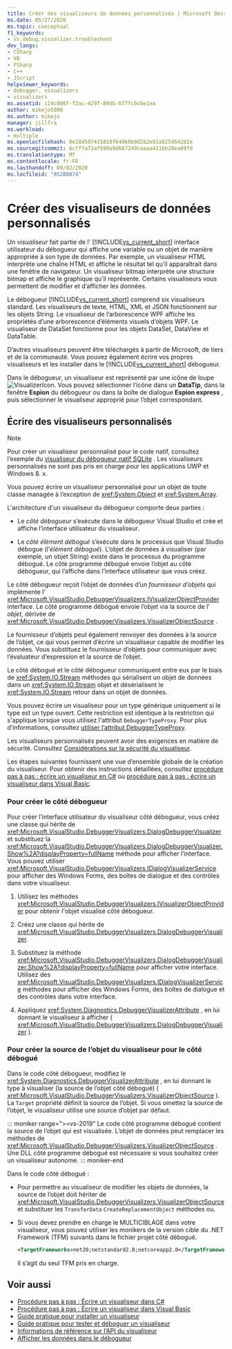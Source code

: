 ```yaml
---
title: Créer des visualiseurs de données personnalisés | Microsoft Docs
ms.date: 05/27/2020
ms.topic: conceptual
f1_keywords:
- vs.debug.visualizer.troubleshoot
dev_langs:
- CSharp
- VB
- FSharp
- C++
- JScript
helpviewer_keywords:
- debugger, visualizers
- visualizers
ms.assetid: c24c006f-f2ac-429f-89db-677fc0c6e1ea
author: mikejo5000
ms.author: mikejo
manager: jillfra
ms.workload:
- multiple
ms.openlocfilehash: 0e184507415810f64060b0d2b2e92a825d642d2e
ms.sourcegitcommit: 6cfffa72af599a9d667249caaaa411bb28ea69fd
ms.translationtype: MT
ms.contentlocale: fr-FR
ms.lasthandoff: 09/02/2020
ms.locfileid: "85280874"
---
```

# <a name="create-custom-data-visualizers"></a>Créer des visualiseurs de données personnalisés

 Un *visualiseur* fait partie de l' [!INCLUDE[vs_current_short](../code-quality/includes/vs_current_short_md.md)] interface utilisateur du débogueur qui affiche une variable ou un objet de manière appropriée à son type de données. Par exemple, un visualiseur HTML interprète une chaîne HTML et affiche le résultat tel qu’il apparaîtrait dans une fenêtre de navigateur. Un visualiseur bitmap interprète une structure bitmap et affiche le graphique qu’il représente. Certains visualiseurs vous permettent de modifier et d’afficher les données.

 Le débogueur [!INCLUDE[vs_current_short](../code-quality/includes/vs_current_short_md.md)] comprend six visualiseurs standard. Les visualiseurs de texte, HTML, XML et JSON fonctionnent sur les objets String. Le visualiseur de l’arborescence WPF affiche les propriétés d’une arborescence d’éléments visuels d’objets WPF. Le visualiseur de DataSet fonctionne pour les objets DataSet, DataView et DataTable.

D’autres visualiseurs peuvent être téléchargés à partir de Microsoft, de tiers et de la communauté. Vous pouvez également écrire vos propres visualiseurs et les installer dans le [!INCLUDE[vs_current_short](../code-quality/includes/vs_current_short_md.md)] débogueur.

Dans le débogueur, un visualiseur est représenté par une icône de loupe ![VisualizerIcon](../debugger/media/dbg-tips-visualizer-icon.png "Icône de visualiseur"). Vous pouvez sélectionner l’icône dans un **DataTip**, dans la fenêtre **Espion** du débogueur ou dans la boîte de dialogue **Espion express** , puis sélectionner le visualiseur approprié pour l’objet correspondant.

## <a name="write-custom-visualizers"></a>Écrire des visualiseurs personnalisés

 > [!NOTE]
 > Pour créer un visualiseur personnalisé pour le code natif, consultez l’exemple du [visualiseur du débogueur natif SQLite](https://github.com/Microsoft/VSSDK-Extensibility-Samples/tree/master/SqliteVisualizer) . Les visualiseurs personnalisés ne sont pas pris en charge pour les applications UWP et Windows 8. x.

Vous pouvez écrire un visualiseur personnalisé pour un objet de toute classe managée à l’exception de <xref:System.Object> et <xref:System.Array>.

L'architecture d'un visualiseur du débogueur comporte deux parties :

- Le *côté débogueur* s’exécute dans le débogueur Visual Studio et crée et affiche l’interface utilisateur du visualiseur.

- Le *côté élément débogué* s’exécute dans le processus que Visual Studio débogue (l’*élément débogué*). L’objet de données à visualiser (par exemple, un objet String) existe dans le processus du programme débogué. Le côté programme débogué envoie l’objet au côté débogueur, qui l’affiche dans l’interface utilisateur que vous créez.

Le côté débogueur reçoit l’objet de données d’un *fournisseur d’objets* qui implémente l' <xref:Microsoft.VisualStudio.DebuggerVisualizers.IVisualizerObjectProvider> interface. Le côté programme débogué envoie l’objet via la source de l' *objet*, dérivée de <xref:Microsoft.VisualStudio.DebuggerVisualizers.VisualizerObjectSource> .

Le fournisseur d’objets peut également renvoyer des données à la source de l’objet, ce qui vous permet d’écrire un visualiseur capable de modifier les données. Vous substituez le fournisseur d’objets pour communiquer avec l’évaluateur d’expression et la source de l’objet.

Le côté débogué et le côté débogueur communiquent entre eux par le biais de <xref:System.IO.Stream> méthodes qui sérialisent un objet de données dans un <xref:System.IO.Stream> objet et désérialisent le <xref:System.IO.Stream> retour dans un objet de données.

Vous pouvez écrire un visualiseur pour un type générique uniquement si le type est un type ouvert. Cette restriction est identique à la restriction qui s'applique lorsque vous utilisez l'attribut `DebuggerTypeProxy`. Pour plus d’informations, consultez [utiliser l’attribut DebuggerTypeProxy](../debugger/using-debuggertypeproxy-attribute.md).

Les visualiseurs personnalisés peuvent avoir des exigences en matière de sécurité. Consultez [Considérations sur la sécurité du visualiseur](../debugger/visualizer-security-considerations.md).

Les étapes suivantes fournissent une vue d’ensemble globale de la création du visualiseur. Pour obtenir des instructions détaillées, consultez [procédure pas à pas : écrire un visualiseur en C#](../debugger/walkthrough-writing-a-visualizer-in-csharp.md) ou [procédure pas à pas : écrire un visualiseur dans Visual Basic](../debugger/walkthrough-writing-a-visualizer-in-visual-basic.md).

### <a name="to-create-the-debugger-side"></a>Pour créer le côté débogueur

Pour créer l’interface utilisateur du visualiseur côté débogueur, vous créez une classe qui hérite de <xref:Microsoft.VisualStudio.DebuggerVisualizers.DialogDebuggerVisualizer> et substituez la <xref:Microsoft.VisualStudio.DebuggerVisualizers.DialogDebuggerVisualizer.Show%2A?displayProperty=fullName> méthode pour afficher l’interface. Vous pouvez utiliser <xref:Microsoft.VisualStudio.DebuggerVisualizers.IDialogVisualizerService> pour afficher des Windows Forms, des boîtes de dialogue et des contrôles dans votre visualiseur.

1. Utilisez les méthodes <xref:Microsoft.VisualStudio.DebuggerVisualizers.IVisualizerObjectProvider> pour obtenir l'objet visualisé côté débogueur.

1. Créez une classe qui hérite de <xref:Microsoft.VisualStudio.DebuggerVisualizers.DialogDebuggerVisualizer>.

1. Substituez la méthode <xref:Microsoft.VisualStudio.DebuggerVisualizers.DialogDebuggerVisualizer.Show%2A?displayProperty=fullName> pour afficher votre interface. Utilisez des <xref:Microsoft.VisualStudio.DebuggerVisualizers.IDialogVisualizerService> méthodes pour afficher des Windows Forms, des boîtes de dialogue et des contrôles dans votre interface.

4. Appliquez <xref:System.Diagnostics.DebuggerVisualizerAttribute> , en lui donnant le visualiseur à afficher ( <xref:Microsoft.VisualStudio.DebuggerVisualizers.DialogDebuggerVisualizer> ).

### <a name="to-create-the-visualizer-object-source-for-the-debuggee-side"></a>Pour créer la source de l’objet du visualiseur pour le côté débogué

Dans le code côté débogueur, modifiez le <xref:System.Diagnostics.DebuggerVisualizerAttribute> , en lui donnant le type à visualiser (la source de l’objet côté débogué) ( <xref:Microsoft.VisualStudio.DebuggerVisualizers.VisualizerObjectSource> ). La `Target` propriété définit la source de l’objet. Si vous omettez la source de l’objet, le visualiseur utilise une source d’objet par défaut.

::: moniker range=">=vs-2019"
Le code côté programme débogué contient la source de l’objet qui est visualisée. L’objet de données peut remplacer les méthodes de <xref:Microsoft.VisualStudio.DebuggerVisualizers.VisualizerObjectSource> . Une DLL côté programme débogué est nécessaire si vous souhaitez créer un visualiseur autonome.
::: moniker-end

Dans le code côté débogué :

- Pour permettre au visualiseur de modifier les objets de données, la source de l’objet doit hériter de <xref:Microsoft.VisualStudio.DebuggerVisualizers.VisualizerObjectSource> et substituer les `TransferData` `CreateReplacementObject` méthodes ou.

- Si vous devez prendre en charge le MULTICIBLAGE dans votre visualiseur, vous pouvez utiliser les monikers de la version cible du .NET Framework (TFM) suivants dans le fichier projet côté débogué.

   ```xml
   <TargetFrameworks>net20;netstandard2.0;netcoreapp2.0</TargetFrameworks>
   ```

   Il s’agit du seul TFM pris en charge.

## <a name="see-also"></a>Voir aussi

- [Procédure pas à pas : Écrire un visualiseur dans C#](../debugger/walkthrough-writing-a-visualizer-in-csharp.md)
- [Procédure pas à pas : Écrire un visualiseur dans Visual Basic](../debugger/walkthrough-writing-a-visualizer-in-visual-basic.md)
- [Guide pratique pour installer un visualiseur](../debugger/how-to-install-a-visualizer.md)
- [Guide pratique pour tester et déboguer un visualiseur](../debugger/how-to-test-and-debug-a-visualizer.md)
- [Informations de référence sur l’API du visualiseur](../debugger/visualizer-api-reference.md)
- [Afficher les données dans le débogueur](../debugger/viewing-data-in-the-debugger.md)